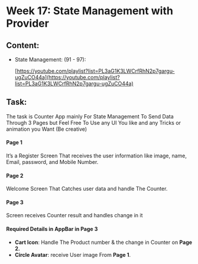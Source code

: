 # Week 17: State Management with Provider 

## Content:

- State Management: (91 - 97):
    
    [https://youtube.com/playlist?list=PL3aG1K3LWCrfRhN2p7gargu-ugZuCO44a](https://youtube.com/playlist?list=PL3aG1K3LWCrfRhN2p7gargu-ugZuCO44a)



## Task:

The task is Counter App mainly For State Management To Send Data Through 3 Pages but Feel Free To Use any UI You like and any Tricks or animation you Want (Be creative)

#### Page 1 #### 
It’s a Register Screen That receives the user information like image, name, Email, password, and Mobile Number.

#### Page 2 #### 
Welcome Screen That Catches user data and handle The Counter.

#### Page 3 #### 
Screen receives Counter result and handles change in it 


#### Required Details in AppBar in Page 3

 

- **Cart Icon**: Handle The Product number & the change in Counter on **Page 2.**
- **Circle Avatar**: receive User image From **Page 1**.